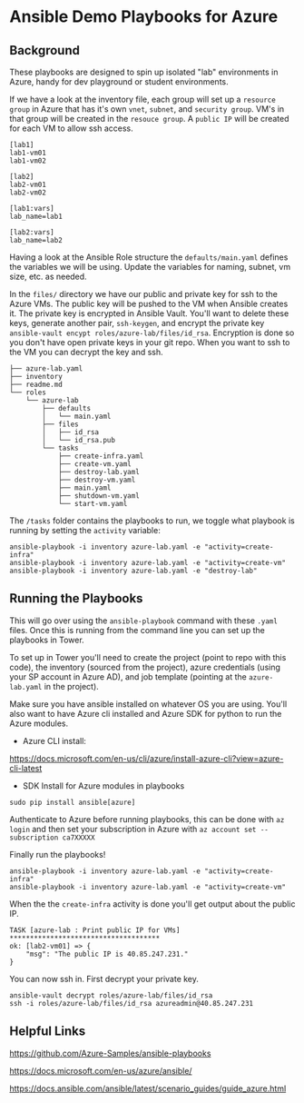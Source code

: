 # Ansible Demo Playbooks for Azure

## Background

These playbooks are designed to spin up isolated "lab" environments in Azure, handy for dev playground or student environments.

If we have a look at the inventory file, each group will set up a `resource group` in Azure that has it's own `vnet`, `subnet`, and `security group`. VM's in that group will be created in the `resouce group`. A `public IP` will be created for each VM to allow ssh access. 

```
[lab1]
lab1-vm01
lab1-vm02

[lab2]
lab2-vm01
lab2-vm02

[lab1:vars]
lab_name=lab1

[lab2:vars]
lab_name=lab2
```
Having a look at the Ansible Role structure the `defaults/main.yaml` defines the variables we will be using. Update the variables for naming, subnet, vm size, etc. as needed.

In the `files/` directory we have our public and private key for ssh to the Azure VMs. The public key will be pushed to the VM when Ansible creates it. The private key is encrypted in Ansible Vault. You'll want to delete these keys, generate another pair, `ssh-keygen`, and encrypt the private key `ansible-vault encypt roles/azure-lab/files/id_rsa`. Encryption is done so you don't have open private keys in your git repo. When you want to ssh to the VM you can decrypt the key and ssh. 

```
├── azure-lab.yaml
├── inventory
├── readme.md
└── roles
    └── azure-lab
        ├── defaults
        │   └── main.yaml
        ├── files
        │   ├── id_rsa
        │   └── id_rsa.pub
        └── tasks
            ├── create-infra.yaml
            ├── create-vm.yaml
            ├── destroy-lab.yaml
            ├── destroy-vm.yaml
            ├── main.yaml
            ├── shutdown-vm.yaml
            └── start-vm.yaml
```

The `/tasks` folder contains the playbooks to run, we toggle what playbook is running by setting the `activity` variable:
```
ansible-playbook -i inventory azure-lab.yaml -e "activity=create-infra"
ansible-playbook -i inventory azure-lab.yaml -e "activity=create-vm"
ansible-playbook -i inventory azure-lab.yaml -e "destroy-lab"
```

## Running the Playbooks
This will go over using the `ansible-playbook` command with these `.yaml` files. Once this is running from the command line you can set up the playbooks in Tower. 

To set up in Tower you'll need to create the project (point to repo with this code), the inventory (sourced from the project), azure credentials (using your SP account in Azure AD), and job template (pointing at the `azure-lab.yaml` in the project).

Make sure you have ansible installed on whatever OS you are using. You'll also want to have Azure cli installed and Azure SDK for python to run the Azure modules.


* Azure CLI install:

https://docs.microsoft.com/en-us/cli/azure/install-azure-cli?view=azure-cli-latest

* SDK Install for Azure modules in playbooks

`sudo pip install ansible[azure]`

Authenticate to Azure before running playbooks, this can be done with `az login` and then set your  subscription in Azure with `az account set --subscription ca7XXXXX`

Finally run the playbooks!

```
ansible-playbook -i inventory azure-lab.yaml -e "activity=create-infra"
ansible-playbook -i inventory azure-lab.yaml -e "activity=create-vm"
```
When the the `create-infra` activity is done you'll get output about the public IP.
```
TASK [azure-lab : Print public IP for VMs] *************************************
ok: [lab2-vm01] => {
    "msg": "The public IP is 40.85.247.231."
}
```

You can now ssh in. First decrypt your private key.
```
ansible-vault decrypt roles/azure-lab/files/id_rsa
ssh -i roles/azure-lab/files/id_rsa azureadmin@40.85.247.231
```
## Helpful Links

https://github.com/Azure-Samples/ansible-playbooks

https://docs.microsoft.com/en-us/azure/ansible/

https://docs.ansible.com/ansible/latest/scenario_guides/guide_azure.html
